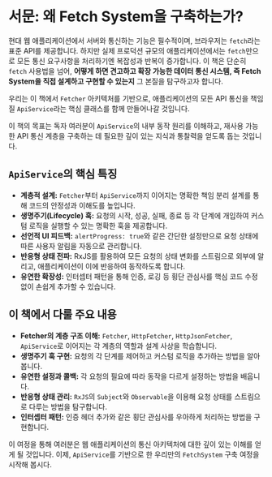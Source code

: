 # 서문: 왜 Fetch System을 구축하는가?

현대 웹 애플리케이션에서 서버와 통신하는 기능은 필수적이며, 브라우저는 `fetch`라는 표준 API를 제공합니다. 하지만 실제 프로덕션 규모의 애플리케이션에서는 `fetch`만으로 모든 통신 요구사항을 처리하기엔 복잡성과 반복이 증가합니다. 이 책은 단순히 `fetch` 사용법을 넘어, **어떻게 하면 견고하고 확장 가능한 데이터 통신 시스템, 즉 Fetch System을 직접 설계하고 구현할 수 있는지** 그 본질을 탐구하고자 합니다.

우리는 이 책에서 `Fetcher` 아키텍처를 기반으로, 애플리케이션의 모든 API 통신을 책임질 `ApiService`라는 핵심 클래스를 함께 만들어나갈 것입니다.

이 책의 목표는 독자 여러분이 `ApiService`의 내부 동작 원리를 이해하고, 재사용 가능한 API 통신 계층을 구축하는 데 필요한 깊이 있는 지식과 통찰력을 얻도록 돕는 것입니다.

## `ApiService`의 핵심 특징

-   **계층적 설계:** `Fetcher`부터 `ApiService`까지 이어지는 명확한 책임 분리 설계를 통해 코드의 안정성과 이해도를 높입니다.
-   **생명주기(Lifecycle) 훅:** 요청의 시작, 성공, 실패, 종료 등 각 단계에 개입하여 커스텀 로직을 실행할 수 있는 명확한 훅을 제공합니다.
-   **선언적 UI 피드백:** `alertProgress: true`와 같은 간단한 설정만으로 요청 상태에 따른 사용자 알림을 자동으로 관리합니다.
-   **반응형 상태 전파:** RxJS를 활용하여 모든 요청의 상태 변화를 스트림으로 외부에 알리고, 애플리케이션이 이에 반응하여 동작하도록 합니다.
-   **유연한 확장성:** 인터셉터 패턴을 통해 인증, 로깅 등 횡단 관심사를 핵심 코드 수정 없이 손쉽게 추가할 수 있습니다.

## 이 책에서 다룰 주요 내용

-   **Fetcher의 계층 구조 이해:** `Fetcher`, `HttpFetcher`, `HttpJsonFetcher`, `ApiService`로 이어지는 각 계층의 역할과 설계 사상을 학습합니다.
-   **생명주기 훅 구현:** 요청의 각 단계를 제어하고 커스텀 로직을 추가하는 방법을 알아봅니다.
-   **유연한 설정과 콜백:** 각 요청의 필요에 따라 동작을 다르게 설정하는 방법을 배웁니다.
-   **반응형 상태 관리:** `RxJS`의 `Subject`와 `Observable`을 이용해 요청 상태를 스트림으로 다루는 방법을 탐구합니다.
-   **인터셉터 패턴:** 인증 헤더 추가와 같은 횡단 관심사를 우아하게 처리하는 방법을 구현합니다.

이 여정을 통해 여러분은 웹 애플리케이션의 통신 아키텍처에 대한 깊이 있는 이해를 얻게 될 것입니다. 이제, `ApiService`를 기반으로 한 우리만의 `FetchSystem` 구축 여정을 시작해 봅시다.

